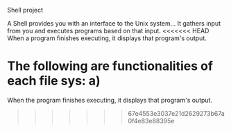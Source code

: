 Shell project

A Shell provides you with an interface to the Unix system...
It gathers input from you and executes programs based on that input.
<<<<<<< HEAD
When a program finishes executing, it displays that program's output.

The following are functionalities of each file sys:
a) 
=======
When the program finishes executing, it displays that program's output.
>>>>>>> 67e4553e3037e21d2629273b67a0f4e83e88395e
